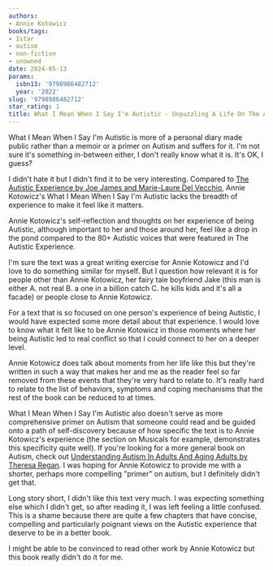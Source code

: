 ```yaml
---
authors:
- Annie Kotowicz
books/tags:
- 1star
- autism
- non-fiction
- unowned
date: 2024-05-13
params:
  isbn13: '9798986482712'
  year: '2022'
slug: '9798986482712'
star_rating: 1
title: What I Mean When I Say I'm Autistic - Unpuzzling A Life On The Autism Spectrum
---
```


What I Mean When I Say I'm Autistic is more of a personal diary made public rather than a memoir or a primer on Autism and suffers for it. I'm not sure it's something in-between either, I don't really know what it is. It's OK, I guess?

<!--more-->

I didn't hate it but I didn't find it to be very interesting. Compared to [The Autistic Experience by Joe James and Marie-Laure Del Vecchio](/books/9781399806855), Annie Kotowicz's What I Mean When I Say I'm Autistic lacks the breadth of experience to make it feel like it matters.

Annie Kotowicz's self-reflection and thoughts on her experience of being Autistic, although important to her and those around her, feel like a drop in the pond compared to the 80+ Autistic voices that were featured in The Autistic Experience.

I'm sure the text was a great writing exercise for Annie Kotowicz and I'd love to do something similar for myself. But I question how relevant it is for people other than Annie Kotowicz, her fairy tale boyfriend Jake (this man is either A. not real B. a one in a billion catch C. he kills kids and it's all a facade) or people close to Annie Kotowicz.

For a text that is so focused on one person's experience of being Autistic, I would have expected some more detail about that experience. I would love to know what it felt like to be Annie Kotowicz in those moments where her being Autistic led to real conflict so that I could connect to her on a deeper level.

Annie Kotowicz does talk about moments from her life like this but they're written in such a way that makes her and me as the reader feel so far removed from these events that they're very hard to relate to. It's really hard to relate to the list of behaviors, symptoms and coping mechanisms that the rest of the book can be reduced to at times.

What I Mean When I Say I'm Autistic also doesn't serve as more comprehensive primer on Autism that someone could read and be guided onto a path of self-discovery because of how specific the text is to Annie Kotowicz's experience (the section on Musicals for example, demonstrates this specificity quite well). If you're looking for a more general book on Autism, check out [Understanding Autism In Adults And Aging Adults by Theresa Regan](/books/9781946824912). I was hoping for Annie Kotowicz to provide me with a shorter, perhaps more compelling "primer" on autism, but I definitely didn't get that.

Long story short, I didn't like this text very much. I was expecting something else which I didn't get, so after reading it, I was left feeling a little confused. This is a shame because there are quite a few chapters that have concise, compelling and particularly poignant views on the Autistic experience that deserve to be in a better book.

I might be able to be convinced to read other work by Annie Kotowicz but this book really didn't do it for me.